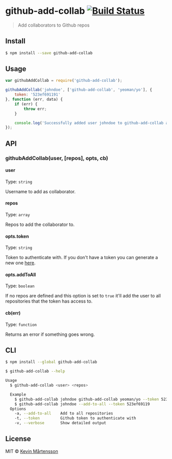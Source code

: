 # github-add-collab [![Build Status](http://img.shields.io/travis/kevva/github-add-collab.svg?style=flat)](https://travis-ci.org/kevva/github-add-collab)

> Add collaborators to Github repos

## Install

```bash
$ npm install --save github-add-collab
```

## Usage

```js
var githubAddCollab = require('github-add-collab');

githubAddCollab('johndoe', ['github-add-collab', 'yeoman/yo'], {
	token: '523ef691191'
}, function (err, data) {
	if (err) {
		throw err;
	}

	console.log('Successfully added user johndoe to github-add-collab and yeoman/yo');
});
```

## API

### githubAddCollab(user, [repos], opts, cb)

#### user

Type: `string`

Username to add as collaborator.

#### repos

Type: `array`

Repos to add the collaborator to.

#### opts.token

Type: `string`

Token to authenticate with. If you don't have a token you can generate a new one [here](https://github.com/settings/tokens/new).

#### opts.addToAll

Type: `boolean`

If no repos are defined and this option is set to `true` it'll add the user to all repositories that the token has access to.

#### cb(err)

Type: `function`

Returns an error if something goes wrong.

## CLI

```sh
$ npm install --global github-add-collab
```

```sh
$ github-add-collab --help

Usage
  $ github-add-collab <user> <repos>

  Example
    $ github-add-collab johndoe github-add-collab yeoman/yo --token 523ef69119
    $ github-add-collab johndoe --add-to-all --token 523ef69119
  Options
    -a, --add-to-all    Add to all repositories
    -t, --token         Github token to authenticate with
    -v, --verbose       Show detailed output
```

## License

MIT © [Kevin Mårtensson](https://github.com/kevva)
